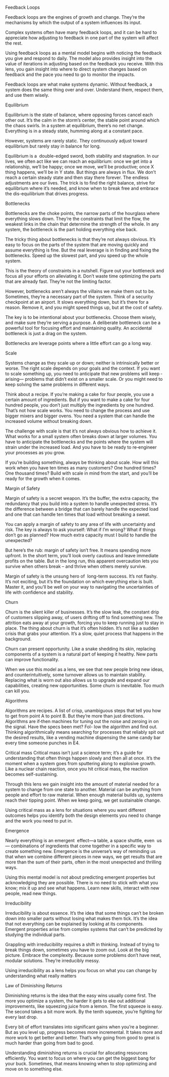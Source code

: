 Feedback Loops

Feedback loops are the engines of growth and change. They’re the mechanisms by which the output of a system influences its input.

Complex systems often have many feedback loops, and it can be hard to appreciate how adjusting to feedback in one part of the system will affect the rest.

Using feedback loops as a mental model begins with noticing the feedback you give and respond to daily. The model also provides insight into the value of iterations in adjusting based on the feedback you receive. With this lens, you gain insight into where to direct system changes based on feedback and the pace you need to go to monitor the impacts.

Feedback loops are what make systems dynamic. Without feedback, a system does the same thing over and over. Understand them, respect them, and use them wisely.

Equilibrium

Equilibrium is the state of balance, where opposing forces cancel each other out. It’s the calm in the storm’s center, the stable point around which the chaos swirls. In a system at equilibrium, there’s no net change. Everything is in a steady state, humming along at a constant pace. 

However, systems are rarely static. They continuously adjust toward equilibrium but rarely stay in balance for long. 

Equilibrium is a ­ double-edged sword, both stability and stagnation. In our lives, we often act like we can reach an equilibrium: once we get into a relationship, we’ll be happy; once we move, we’ll be productive; once X thing happens, we’ll be in Y state. But things are always in flux. We don’t reach a certain steady state and then stay there forever. The endless adjustments are our lives. The trick is to find the right balance, strive for equilibrium where it’s needed, and know when to break free and embrace the dis-equilibrium that drives progress.

Bottlenecks

Bottlenecks are the choke points, the narrow parts of the hourglass where everything slows down. They’re the constraints that limit the flow, the weakest links in the chain that determine the strength of the whole. In any system, the bottleneck is the part holding everything else back.

The tricky thing about bottlenecks is that they’re not always obvious. It’s easy to focus on the parts of the system that are moving quickly and assume everything is fine. But the real leverage is in finding and fixing the bottlenecks. Speed up the slowest part, and you speed up the whole system.

This is the theory of constraints in a nutshell. Figure out your bottleneck and focus all your efforts on alleviating it. Don’t waste time optimizing the parts that are already fast. They’re not the limiting factor.

However, bottlenecks aren’t always the villains we make them out to be. Sometimes, they’re a necessary part of the system. Think of a security checkpoint at an airport. It slows everything down, but it’s there for a reason. Remove it, and you might speed things up, but at the cost of safety.

The key is to be intentional about your bottlenecks. Choose them wisely, and make sure they’re serving a purpose. A deliberate bottleneck can be a powerful tool for focusing effort and maintaining quality. An accidental bottleneck is just a drag on the system.

Bottlenecks are leverage points where a little effort can go a long way.

Scale

Systems change as they scale up or down; neither is intrinsically better or worse. The right scale depends on your goals and the context. If you want to scale something up, you need to anticipate that new problems will keep ­ arising—​­ problems that didn’t exist on a smaller scale. Or you might need to keep solving the same problems in different ways.

Think about a recipe. If you’re making a cake for four people, you use a certain amount of ingredients. But if you want to make a cake for four hundred people, you don’t just multiply the ingredients by one hundred. That’s not how scale works. You need to change the process and use bigger mixers and bigger ovens. You need a system that can handle the increased volume without breaking down. 

The challenge with scale is that it’s not always obvious how to achieve it. What works for a small system often breaks down at larger volumes. You have to anticipate the bottlenecks and the points where the system will strain under the increased load. And you have to be ready to re‑engineer your processes as you grow. 

If you’re building something, always be thinking about scale. How will this work when you have ten times as many customers? One hundred times? One thousand times? Build with scale in mind from the start, and you’ll be ready for the growth when it comes.

Margin of Safety 

Margin of safety is a secret weapon. It’s the buffer, the extra capacity, the redundancy that you build into a system to handle unexpected stress. It’s the difference between a bridge that can barely handle the expected load and one that can handle ten times that load without breaking a sweat. 

You can apply a margin of safety to any area of life with uncertainty and risk. The key is always to ask yourself: What if I’m wrong? What if things don’t go as planned? How much extra capacity must I build to handle the unexpected? 

But here’s the rub: margin of safety isn’t free. It means spending more upfront. In the short term, you’ll look overly cautious and leave immediate profits on the table. But in the long run, this apparent overcaution lets you survive when others break – and thrive when others merely survive.

Margin of safety is the unsung hero of ­ long-​­term success. It’s not flashy. It’s not exciting, but it’s the foundation on which everything else is built. Master it, and you’ll be well on your way to navigating the uncertainties of life with confidence and stability.

Churn

Churn is the silent killer of businesses. It’s the slow leak, the constant drip of customers slipping away, of users drifting off to find something new. The attrition eats away at your growth, forcing you to keep running just to stay in place. The thing about churn is that it’s often hidden. It’s not like a sudden crisis that grabs your attention. It’s a slow, quiet process that happens in the background. 

Churn can present opportunity. Like a snake shedding its skin, replacing components of a system is a natural part of keeping it healthy. New parts can improve functionality. 

When we use this model as a lens, we see that new people bring new ideas, and counterintuitively, some turnover allows us to maintain stability. Replacing what is worn out also allows us to upgrade and expand our capabilities, creating new opportunities. Some churn is inevitable. Too much can kill you.

Algorithms

Algorithms are recipes. A list of crisp, unambiguous steps that tell you how to get from point A to point B. But they’re more than just directions. Algorithms are if‑then machines for tuning out the noise and zeroing in on the signal. Have the specs been met? Fol- low the algorithm and find out. Thinking algorithmically means searching for processes that reliably spit out the desired results, like a vending machine dispensing the same candy bar every time someone punches in E4.

Critical mass
Critical mass isn’t just a science term; it’s a guide for understanding that often things happen slowly and then all at once. It’s the moment when a system goes from sputtering along to explosive growth. Like a nuclear chain reaction, once you hit critical mass, the reaction becomes self-sustaining.

Through this lens we gain insight into the amount of material needed for a system to change from one state to another. Material can be anything from people and effort to raw material. When enough material builds up, systems reach their tipping point. When we keep going, we get sustainable change.

Using critical mass as a lens for situations where you want different outcomes helps you identify both the design elements you need to change and the work you need to put in. 

Emergence

Nearly everything is an emergent ­ effect—​­a table, a space shuttle, even ­ us—​­ combinations of ingredients that come together in a specific way to create something new. Emergence is the universe’s way of reminding us that when we combine different pieces in new ways, we get results that are more than the sum of their parts, often in the most unexpected and thrilling ways. 

Using this mental model is not about predicting emergent properties but acknowledging they are possible. There is no need to stick with what you know; mix it up and see what happens. Learn new skills, interact with new people, read new things.

Irreducibility 

Irreducibility is about essence. It’s the idea that some things can’t be broken down into smaller parts without losing what makes them tick. It’s the idea that not everything can be explained by looking at its components. Emergent properties arise from complex systems that can’t be predicted by studying the individual parts. 

Grappling with irreducibility requires a shift in thinking. Instead of trying to break things down, sometimes you have to zoom out. Look at the big picture. Embrace the complexity. Because some problems don’t have neat, modular solutions. They’re irreducibly messy. 

Using irreducibility as a lens helps you focus on what you can change by understanding what really matters

Law of Diminishing Returns

Diminishing returns is the idea that the easy wins usually come first. The more you optimize a system, the harder it gets to eke out additional improvements, like squeezing juice from a lemon. The first squeeze is easy. The second takes a bit more work. By the tenth squeeze, you’re fighting for every last drop. 

Every bit of effort translates into significant gains when you’re a beginner. But as you level up, progress becomes more incremental. It takes more and more work to get better and better. That’s why going from good to great is much harder than going from bad to good. 

Understanding diminishing returns is crucial for allocating resources efficiently. You want to focus on where you can get the biggest bang for your buck. Sometimes, that means knowing when to stop optimizing and move on to something else.